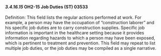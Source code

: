 #### *3.4.16.15* OH2-15 Job Duties (ST) 03533

Definition: This field lists the regular actions performed at work. For example, a person may have the occupation of “construction laborer” and his specific job duties are to carry construction supplies. Specific job information is important in the healthcare setting because it provides information regarding hazards to which a person may have been exposed, which is pertinent to treatment and prevention. This field may repeat to list multiple job duties, or the job duties may be compiled as a single narrative.
